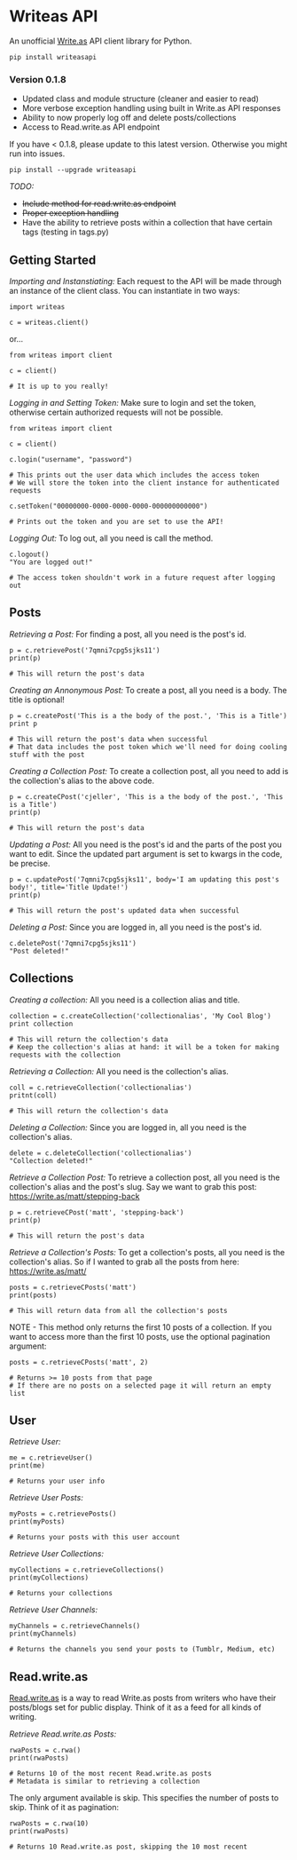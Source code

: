 # Writeas API
An unofficial [Write.as](https://write.as) API client library for Python.

```
pip install writeasapi
```
### Version 0.1.8
- Updated class and module structure (cleaner and easier to read)
- More verbose exception handling using built in Write.as API responses
- Ability to now properly log off and delete posts/collections
- Access to Read.write.as API endpoint

If you have < 0.1.8, please update to this latest version. Otherwise you might run into issues.

```
pip install --upgrade writeasapi
```

_TODO:_
- ~~Include method for read.write.as endpoint~~
- ~~Proper exception handling~~
- Have the ability to retrieve posts within a collection that have certain tags (testing in tags.py)

## **Getting Started**

_Importing and Instanstiating:_
Each request to the API will be made through an instance of the client class. You can instantiate in two ways:

```
import writeas

c = writeas.client()

```
or...

```
from writeas import client

c = client()

# It is up to you really!
```

_Logging in and Setting Token:_
Make sure to login and set the token, otherwise certain authorized requests will not be possible.

```
from writeas import client

c = client()

c.login("username", "password")

# This prints out the user data which includes the access token
# We will store the token into the client instance for authenticated requests

c.setToken("00000000-0000-0000-0000-000000000000")

# Prints out the token and you are set to use the API!
```

_Logging Out:_
To log out, all you need is call the method.

```
c.logout()
"You are logged out!"

# The access token shouldn't work in a future request after logging out
```


## **Posts**
_Retrieving a Post:_
For finding a post, all you need is the post's id.

```
p = c.retrievePost('7qmni7cpg5sjks11')
print(p)

# This will return the post's data
```

_Creating an Annonymous Post:_
To create a post, all you need is a body. The title is optional!

```
p = c.createPost('This is a the body of the post.', 'This is a Title')
print p

# This will return the post's data when successful
# That data includes the post token which we'll need for doing cooling stuff with the post
```

_Creating a Collection Post:_
To create a collection post, all you need to add is the collection's alias to the above code.

```
p = c.createCPost('cjeller', 'This is a the body of the post.', 'This is a Title')
print(p)

# This will return the post's data 
```

_Updating a Post:_
All you need is the post's id and the parts of the post you want to edit. Since the updated part argument is set to kwargs in the code, be precise.

```
p = c.updatePost('7qmni7cpg5sjks11', body='I am updating this post's body!', title='Title Update!')
print(p)

# This will return the post's updated data when successful
```

_Deleting a Post:_
Since you are logged in, all you need is the post's id.

```
c.deletePost('7qmni7cpg5sjks11')
"Post deleted!"
```


## **Collections**

_Creating a collection:_ 
All you need is a collection alias and title.

```
collection = c.createCollection('collectionalias', 'My Cool Blog')
print collection

# This will return the collection's data
# Keep the collection's alias at hand: it will be a token for making requests with the collection
```

_Retrieving a Collection:_
All you need is the collection's alias.

```
coll = c.retrieveCollection('collectionalias')
pritnt(coll)

# This will return the collection's data
```

_Deleting a Collection:_
Since you are logged in, all you need is the collection's alias.

```
delete = c.deleteCollection('collectionalias')
"Collection deleted!"
```

_Retrieve a Collection Post:_
To retrieve a collection post, all you need is the collection's alias and the post's slug. Say we want to grab this post: https://write.as/matt/stepping-back

```
p = c.retrieveCPost('matt', 'stepping-back')
print(p)

# This will return the post's data 
```

_Retrieve a Collection's Posts:_
To get a collection's posts, all you need is the collection's alias. So if I wanted to grab all the posts from here: https://write.as/matt/

```
posts = c.retrieveCPosts('matt')
print(posts)

# This will return data from all the collection's posts
```
NOTE - This method only returns the first 10 posts of a collection. If you want to access more than the first 10 posts, use the optional pagination argument:

```
posts = c.retrieveCPosts('matt', 2)

# Returns >= 10 posts from that page
# If there are no posts on a selected page it will return an empty list
```

## **User**

_Retrieve User:_

```
me = c.retrieveUser()
print(me)

# Returns your user info 
```
_Retrieve User Posts:_

```
myPosts = c.retrievePosts()
print(myPosts)

# Returns your posts with this user account
```

_Retrieve User Collections:_

```
myCollections = c.retrieveCollections()
print(myCollections)

# Returns your collections
```

_Retrieve User Channels:_

```
myChannels = c.retrieveChannels()
print(myChannels)

# Returns the channels you send your posts to (Tumblr, Medium, etc)
```

## **Read.write.as**

[Read.write.as](https://read.write.as) is a way to read Write.as posts from writers who have their posts/blogs set for public display. Think of it as a feed for all kinds of writing.

_Retrieve Read.write.as Posts:_

```
rwaPosts = c.rwa()
print(rwaPosts)

# Returns 10 of the most recent Read.write.as posts
# Metadata is similar to retrieving a collection
```
The only argument available is skip. This specifies the number of posts to skip. Think of it as pagination:

```
rwaPosts = c.rwa(10)
print(rwaPosts)

# Returns 10 Read.write.as post, skipping the 10 most recent
```
